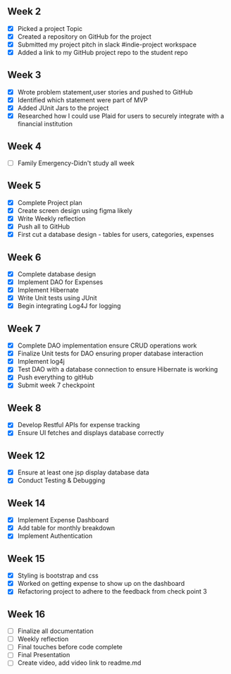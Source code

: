 ## **Week 2**
- [x] Picked a project Topic
- [x] Created a repository on GitHub for the project
- [x] Submitted my project pitch in slack #indie-project workspace
- [x] Added a link to my GitHub project repo to the student repo

## **Week 3**
- [x] Wrote problem statement,user stories and pushed to GitHub
- [x] Identified which statement were part of MVP
- [x] Added JUnit Jars to the project
- [x] Researched how I could use Plaid for users to securely integrate with a financial institution

## **Week 4**
- [ ] Family Emergency-Didn't study all week

## **Week 5**
- [x] Complete Project plan
- [x] Create screen design using figma likely
- [x] Write Weekly reflection
- [x] Push all to GitHub
- [x] First cut a database design - tables for users, categories, expenses

## **Week 6**
- [x] Complete database design
- [x] Implement DAO for Expenses
- [x] Implement Hibernate
- [x] Write Unit tests using JUnit
- [x] Begin integrating Log4J for logging

## **Week 7**
- [x] Complete DAO implementation ensure CRUD operations work
- [x] Finalize Unit tests for DAO ensuring proper database interaction
- [x] Implement log4j
- [x] Test DAO with a database connection to ensure Hibernate is working
- [x] Push everything to gitHub
- [x] Submit week 7 checkpoint

## **Week 8**
- [x] Develop Restful APIs for expense tracking
- [x] Ensure UI fetches and displays database correctly

## **Week 12**
- [X] Ensure at least one jsp display database data
- [x] Conduct Testing & Debugging

## **Week 14**
- [x] Implement Expense Dashboard
- [x] Add table for monthly breakdown
- [x] Implement Authentication

## **Week 15**
- [x] Styling is bootstrap and css
- [x] Worked on getting expense to show up on the dashboard
- [x] Refactoring project to adhere to the feedback from check point 3

## **Week 16**
- [ ] Finalize all documentation
- [ ] Weekly reflection
- [ ] Final touches before code complete
- [ ] Final Presentation
- [ ] Create video, add video link to readme.md